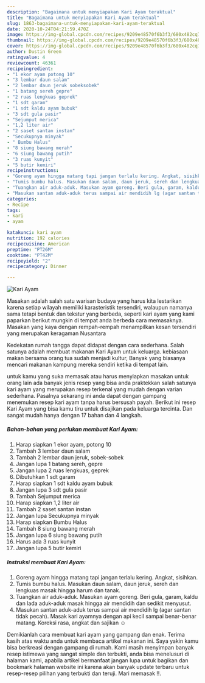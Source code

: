 ```yaml
---
description: "Bagaimana untuk menyiapakan Kari Ayam teraktual"
title: "Bagaimana untuk menyiapakan Kari Ayam teraktual"
slug: 1863-bagaimana-untuk-menyiapakan-kari-ayam-teraktual
date: 2020-10-24T04:21:59.470Z
image: https://img-global.cpcdn.com/recipes/9209e48570f6b3f3/680x482cq70/kari-ayam-foto-resep-utama.jpg
thumbnail: https://img-global.cpcdn.com/recipes/9209e48570f6b3f3/680x482cq70/kari-ayam-foto-resep-utama.jpg
cover: https://img-global.cpcdn.com/recipes/9209e48570f6b3f3/680x482cq70/kari-ayam-foto-resep-utama.jpg
author: Dustin Green
ratingvalue: 4
reviewcount: 46361
recipeingredient:
- "1 ekor ayam potong 10"
- "3 lembar daun salam"
- "2 lembar daun jeruk sobeksobek"
- "1 batang sereh gepre"
- "2 ruas lengkuas geprek"
- "1 sdt garam"
- "1 sdt kaldu ayam bubuk"
- "3 sdt gula pasir"
- "Sejumput merica"
- "1,2 liter air"
- "2 saset santan instan"
- "Secukupnya minyak"
- " Bumbu Halus"
- "8 siung bawang merah"
- "6 siung bawang putih"
- "3 ruas kunyit"
- "5 butir kemiri"
recipeinstructions:
- "Goreng ayam hingga matang tapi jangan terlalu kering. Angkat, sisihkan."
- "Tumis bumbu halus. Masukan daun salam, daun jeruk, sereh dan lengkuas masak hingga harum dan tanak."
- "Tuangkan air aduk-aduk. Masukan ayam goreng. Beri gula, garam, kaldu dan lada aduk-aduk masak hingga air mendidih dan sedikit menyusut."
- "Masukan santan aduk-aduk terus sampai air mendidih lg (agar santan tidak pecah). Masak kari ayamnya dengan api kecil sampai benar-benar matang. Koreksi rasa, angkat dan sajikan ☺️"
categories:
- Recipe
tags:
- kari
- ayam

katakunci: kari ayam 
nutrition: 192 calories
recipecuisine: American
preptime: "PT26M"
cooktime: "PT42M"
recipeyield: "2"
recipecategory: Dinner

---
```



![Kari Ayam](https://img-global.cpcdn.com/recipes/9209e48570f6b3f3/680x482cq70/kari-ayam-foto-resep-utama.jpg)

Masakan adalah salah satu warisan budaya yang harus kita lestarikan karena setiap wilayah memiliki karasteristik tersendiri, walaupun namanya sama tetapi bentuk dan tekstur yang berbeda, seperti kari ayam yang kami paparkan berikut mungkin di tempat anda berbeda cara memasaknya. Masakan yang kaya dengan rempah-rempah menampilkan kesan tersendiri yang merupakan keragaman Nusantara



Kedekatan rumah tangga dapat didapat dengan cara sederhana. Salah satunya adalah membuat makanan Kari Ayam untuk keluarga. kebiasaan makan bersama orang tua sudah menjadi kultur, Banyak yang biasanya mencari makanan kampung mereka sendiri ketika di tempat lain.

untuk kamu yang suka memasak atau harus menyiapkan masakan untuk orang lain ada banyak jenis resep yang bisa anda praktekkan salah satunya kari ayam yang merupakan resep terkenal yang mudah dengan varian sederhana. Pasalnya sekarang ini anda dapat dengan gampang menemukan resep kari ayam tanpa harus bersusah payah.
Berikut ini resep Kari Ayam yang bisa kamu tiru untuk disajikan pada keluarga tercinta. Dan sangat mudah hanya dengan 17 bahan dan 4 langkah.


<!--inarticleads1-->

##### Bahan-bahan yang perlukan membuat Kari Ayam:

1. Harap siapkan 1 ekor ayam, potong 10
1. Tambah 3 lembar daun salam
1. Tambah 2 lembar daun jeruk, sobek-sobek
1. Jangan lupa 1 batang sereh, gepre
1. Jangan lupa 2 ruas lengkuas, geprek
1. Dibutuhkan 1 sdt garam
1. Harap siapkan 1 sdt kaldu ayam bubuk
1. Jangan lupa 3 sdt gula pasir
1. Tambah Sejumput merica
1. Harap siapkan 1,2 liter air
1. Tambah 2 saset santan instan
1. Jangan lupa Secukupnya minyak
1. Harap siapkan  Bumbu Halus
1. Tambah 8 siung bawang merah
1. Jangan lupa 6 siung bawang putih
1. Harus ada 3 ruas kunyit
1. Jangan lupa 5 butir kemiri




<!--inarticleads2-->

##### Instruksi membuat  Kari Ayam:

1. Goreng ayam hingga matang tapi jangan terlalu kering. Angkat, sisihkan.
1. Tumis bumbu halus. Masukan daun salam, daun jeruk, sereh dan lengkuas masak hingga harum dan tanak.
1. Tuangkan air aduk-aduk. Masukan ayam goreng. Beri gula, garam, kaldu dan lada aduk-aduk masak hingga air mendidih dan sedikit menyusut.
1. Masukan santan aduk-aduk terus sampai air mendidih lg (agar santan tidak pecah). Masak kari ayamnya dengan api kecil sampai benar-benar matang. Koreksi rasa, angkat dan sajikan ☺️




Demikianlah cara membuat kari ayam yang gampang dan enak. Terima kasih atas waktu anda untuk membaca artikel makanan ini. Saya yakin kamu bisa berkreasi dengan gampang di rumah. Kami masih menyimpan banyak resep istimewa yang sangat simple dan terbukti, anda bisa menelusuri di halaman kami, apabila artikel bermanfaat jangan lupa untuk bagikan dan bookmark halaman website ini karena akan banyak update terbaru untuk resep-resep pilihan yang terbukti dan teruji. Mari memasak !!. 
